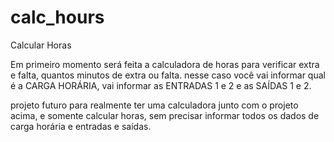 # calc_hours
Calcular Horas

Em primeiro momento será feita a calculadora de horas para verificar extra e falta, quantos minutos de extra ou falta.
    nesse caso você vai informar qual é a CARGA HORÁRIA, vai informar as ENTRADAS 1 e 2 e as SAÍDAS 1 e 2.

projeto futuro para realmente ter uma calculadora junto com o projeto acima, e somente calcular horas, sem precisar informar todos os dados de carga horária e entradas e saídas.
